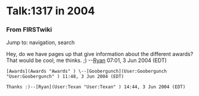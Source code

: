 # Talk:1317 in 2004

### From FIRSTwiki

Jump to: navigation, search

Hey, do we have pages up that give information about the different awards?
That would be cool, me thinks. ;) --[Ryan](User:Texan "User:Texan"
) 07:01, 3 Jun 2004 (EDT)

    [Awards](Awards "Awards" ) \--[Goobergunch](User:Goobergunch "User:Goobergunch" ) 11:48, 3 Jun 2004 (EDT) 

    Thanks :)--[Ryan](User:Texan "User:Texan" ) 14:44, 3 Jun 2004 (EDT) 


